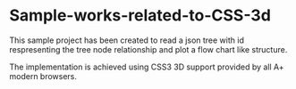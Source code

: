 # Sample-works-related-to-CSS-3d

This sample project has been created to read a json tree with id respresenting the tree node relationship and plot a flow chart like structure.

The implementation is achieved using CSS3 3D support provided by all A+ modern browsers.
